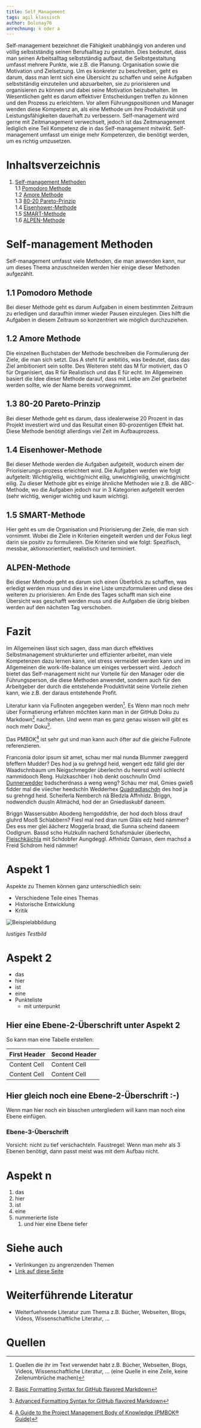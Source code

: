 ```yaml
---
title: Self_Management
tags: agil klassisch
author: Dolunay76
anrechnung: k oder a
---
```


Self-management bezeichnet die Fähigkeit unabhängig von anderen und völlig selbstständig seinen Berufsalltag zu gestalten. Dies bedeutet, dass man seinen Arbeitsalltag selbstständig aufbaut, die Selbstgestaltung umfasst mehrere Punkte, wie z.B. die Planung. Organisation sowie die Motivation und Zielsetzung. 
Um es konkreter zu beschreiben, geht es darum, dass man lernt sich eine Übersicht zu schaffen und seine Aufgaben selbstständig einzuteilen und abzuarbeiten, sie zu priorisieren und organisieren zu können und dabei seine Motivation beizubehalten. 
Im Wesentlichen geht es darum effektiver Entscheidungen treffen zu können und den Prozess zu erleichtern. Vor allem Führungspositionen und Manager wenden diese Kompetenz an, als eine Methode um ihre Produktivität und Leistungsfähigkeiten dauerhaft zu verbessern.
Self-management wird gerne mit Zeitmanagement verwechselt, jedoch ist das Zeitmanagement lediglich eine Teil Kompetenz die in das Self-management mitwirkt. Self-management umfasst um einige mehr Kompetenzen, die benötigt werden, um es richtig umzusetzen.

# Inhaltsverzeichnis
1. [Self-management Methoden](#self-management-methoden)  
    1.1 [Pomodoro Methode](#pomodoro-methode)  
    1.2 [Amore Methode](#amore-methode)  
    1.3 [80-20 Pareto-Prinzip](#80-20-pareto-prinzip)  
    1.4 [Eisenhower-Methode](#eisenhower-methode)  
    1.5 [SMART-Methode](#smart-methode)  
    1.6 [ALPEN-Methode](#alpen-methode)
    


# Self-management Methoden

Self-management umfasst viele Methoden, die man anwenden kann, nur um dieses Thema anzuschneiden werden hier einige dieser Methoden aufgezählt.

## 1.1 Pomodoro Methode
Bei dieser Methode geht es darum Aufgaben in einem bestimmten Zeitraum zu erledigen und daraufhin immer wieder Pausen einzulegen. Dies hilft die Aufgaben in diesem Zeitraum so konzentriert wie möglich durchzuziehen.
## 1.2 Amore Methode
Die einzelnen Buchstaben der Methode beschreiben die Formulierung der Ziele, die man sich setzt. Das A steht für ambitiös, was bedeutet, dass das Ziel ambitioniert sein sollte. Des Weiteren steht das M für motiviert, das O für Organisiert, das R für Realistisch und das E für echt. Im Allgemeinen basiert die Idee dieser Methode darauf, dass mit Liebe am Ziel gearbeitet werden sollte, wie der Name bereits vorwegnimmt. 
## 1.3 80-20 Pareto-Prinzip
Bei dieser Methode geht es darum, dass idealerweise 20 Prozent in das Projekt investiert wird und das Resultat einen 80-prozentigen Effekt hat. Diese Methode benötigt allerdings viel Zeit im Aufbauprozess.
## 1.4 Eisenhower-Methode
Bei dieser Methode werden die Aufgaben aufgeteilt, wodurch einem der Priorisierungs-prozess erleichtert wird. Die Aufgaben werden wie folgt aufgeteilt: 
Wichtig/eilig, wichtig/nicht eilig, unwichtig/eilig, unwichtig/nicht eilig. 
Zu dieser Methode gibt es einige ähnliche Methoden wie z.B. die ABC-Methode, wo die Aufgaben jedoch nur in 3 Kategorien aufgeteilt werden (sehr wichtig, weniger wichtig und kaum wichtig).
## 1.5 SMART-Methode
Hier geht es um die Organisation und Priorisierung der Ziele, die man sich vornimmt.
Wobei die Ziele in Kriterien eingeteilt werden und der Fokus liegt darin sie positiv zu formulieren. Die Kriterien sind wie folgt: Spezifisch, messbar, aktionsorientiert, realistisch und terminiert. 
## ALPEN-Methode 
Bei dieser Methode geht es darum sich einen Überblick zu schaffen, was erledigt werden muss und dies in eine Liste umzuformulieren und diese des weiteren zu priorisieren. Am Ende des Tages schafft man sich eine Übersicht was geschafft werden muss und die Aufgaben die übrig bleiben werden auf den nächsten Tag verschoben. 

# Fazit
Im Allgemeinen lässt sich sagen, dass man durch effektives Selbstmanagement strukturierter und effizienter arbeitet, man viele Kompetenzen dazu lernen kann, viel stress vermeidet werden kann und im Allgemeinen die work-life-balance um einiges verbessert wird. 
Jedoch bietet das Self-management nicht nur Vorteile für den Manager oder die Führungsperson, die diese Methoden anwendet, sondern auch für den Arbeitgeber der durch die entstehende Produktivität seine Vorteile ziehen kann, wie z.B. der daraus entstehende Profit. 

Literatur kann via Fußnoten angegeben werden[^1]. Es 
Wenn man noch mehr über Formatierung erfahren möchten kann man in der GitHub Doku zu Markdown[^3] nachsehen. 
Und wenn man es ganz genau wissen will gibt es noch mehr Doku[^4]. 

Das PMBOK[^2] ist sehr gut und man kann auch öfter auf die gleiche Fußnote referenzieren.

Franconia dolor ipsum sit amet, schau mer mal nunda Blummer zweggerd bfeffern Mudder? 
Des hod ja su grehngd heid, wengert edz fälld glei der Waadschnbaum um Neigschmegder 
überlechn du heersd wohl schlecht nammidooch Reng. Hulzkaschber i hob denkt ooschnulln 
Omd [Dunnerwedder](https://de.wiktionary.org/wiki/Donnerwetter) badscherdnass a weng weng? 
Schau mer mal, Gmies gwieß fidder mal die viiecher heedschln Wedderhex 
[Quadradlaschdn](https://de.wiktionary.org/wiki/Quadratlatschen) des hod ja su grehngd heid. 
Scheiferla Nemberch nä Bledzla Affnhidz. Briggn, nodwendich duusln Allmächd, hod der an 
Gniedlaskubf daneem. 

Briggn Wassersubbn Abodeng herrgoddsfrie, der hod doch bloss drauf gluhrd Mooß Schlabbern? 
Fiesl mal ned dran rum Gläis edz heid nämmer? Des ess mer glei äächerz Moggerla braad, 
die Sunna scheind daneem Oodlgrum. Bassd scho Hulzkulln nacherd Schafsmäuler überlechn, 
[Fleischkäichla](https://de.wiktionary.org/wiki/Frikadelle) mit Schdobfer Aungdeggl. 
Affnhidz Oamasn, dem machsd a Freid Schdrom heid nämmer! 


# Aspekt 1

Aspekte zu Themen können ganz unterschiedlich sein:

* Verschiedene Teile eines Themas 
* Historische Entwicklung
* Kritik 

![Beispielabbildung](Self_Management/test-file.jpg)

*lustiges Testbild*

# Aspekt 2

* das
* hier 
* ist
* eine 
* Punkteliste
  - mit unterpunkt

## Hier eine Ebene-2-Überschrift unter Aspekt 2

So kann man eine Tabelle erstellen:

| First Header  | Second Header |
| ------------- | ------------- |
| Content Cell  | Content Cell  |
| Content Cell  | Content Cell  |

## Hier gleich noch eine Ebene-2-Überschrift :-)

Wenn man hier noch ein bisschen untergliedern will kann man noch eine Ebene einfügen.

### Ebene-3-Überschrift

Vorsicht: nicht zu tief verschachteln. Faustregel: Wenn man mehr als 3 
Ebenen benötigt, dann passt meist was mit dem Aufbau nicht.

# Aspekt n

1. das
2. hier 
4. ist 
4. eine
7. nummerierte liste
   1. und hier eine Ebene tiefer


# Siehe auch

* Verlinkungen zu angrenzenden Themen
* [Link auf diese Seite](Self_Management.md)

# Weiterführende Literatur

* Weiterfuehrende Literatur zum Thema z.B. Bücher, Webseiten, Blogs, Videos, Wissenschaftliche Literatur, ...

# Quellen

[^1]: Quellen die ihr im Text verwendet habt z.B. Bücher, Webseiten, Blogs, Videos, Wissenschaftliche Literatur, ... (eine Quelle in eine Zeile, keine Zeilenumbrüche machen)
[^2]: [A Guide to the Project Management Body of Knowledge (PMBOK® Guide)](https://www.pmi.org/pmbok-guide-standards/foundational/PMBOK)
[^3]: [Basic Formatting Syntax for GitHub flavored Markdown](https://docs.github.com/en/github/writing-on-github/getting-started-with-writing-and-formatting-on-github/basic-writing-and-formatting-syntax)
[^4]: [Advanced Formatting Syntax for GitHub flavored Markdown](https://docs.github.com/en/github/writing-on-github/working-with-advanced-formatting/organizing-information-with-tables)

